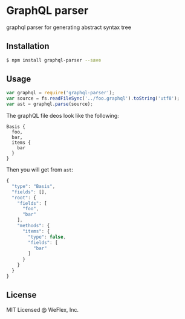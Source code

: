 # GraphQL parser

graphql parser for generating abstract syntax tree

## Installation

```sh
$ npm install graphql-parser --save
```

## Usage

```js
var graphql = require('graphql-parser');
var source = fs.readFileSync('../foo.graphql').toString('utf8');
var ast = graphql.parse(source);
```

The graphQL file deos look like the following:

```
Basis {
  foo,
  bar,
  items {
    bar
  }
}
```

Then you will get from `ast`:

```js
{
  "type": "Basis",
  "fields": [],
  "root": {
    "fields": [
      "foo",
      "bar"
    ],
    "methods": {
      "items": {
        "type": false,
        "fields": [
          "bar"
        ]
      }
    }
  }
}
```

## License

MIT Licensed @ WeFlex, Inc.
